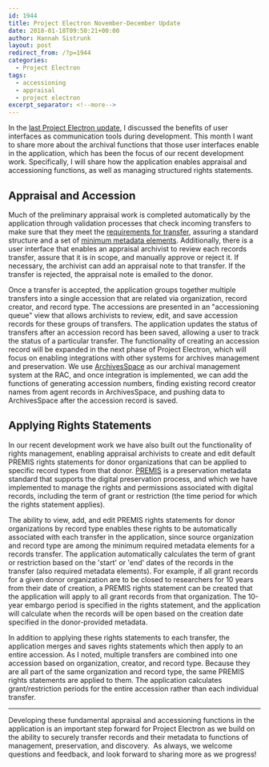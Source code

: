 ```yaml
---
id: 1944
title: Project Electron November-December Update
date: 2018-01-18T09:50:21+00:00
author: Hannah Sistrunk
layout: post
redirect_from: /?p=1944
categories:
  - Project Electron
tags:
  - accessioning
  - appraisal
  - project electron
excerpt_separator: <!--more-->
---
```

In the [last Project Electron update](http://blog.rockarch.org/?p=1923), I discussed the benefits of user interfaces as communication tools during development. This month I want to share more about the archival functions that those user interfaces enable in the application, which has been the focus of our recent development work. Specifically, I will share how the application enables appraisal and accessioning functions, as well as managing structured rights statements.

<!--more-->

## Appraisal and Accession

Much of the preliminary appraisal work is completed automatically by the application through validation processes that check incoming transfers to make sure that they meet the [requirements for transfer](https://github.com/RockefellerArchiveCenter/project_electron/blob/master/transfer/requirements.md), assuring a standard structure and a set of [minimum metadata elements](https://github.com/RockefellerArchiveCenter/project_electron/blob/master/transfer/bagit-specification.md). Additionally, there is a user interface that enables an appraisal archivist to review each records transfer, assure that it is in scope, and manually approve or reject it. If necessary, the archivist can add an appraisal note to that transfer. If the transfer is rejected, the appraisal note is emailed to the donor.

Once a transfer is accepted, the application groups together multiple transfers into a single accession that are related via organization, record creator, and record type. The accessions are presented in an "accessioning queue" view that allows archivists to review, edit, and save accession records for these groups of transfers. The application updates the status of transfers after an accession record has been saved, allowing a user to track the status of a particular transfer. The functionality of creating an accession record will be expanded in the next phase of Project Electron, which will focus on enabling integrations with other systems for archives management and preservation. We use [ArchivesSpace](http://archivesspace.org/) as our archival management system at the RAC, and once integration is implemented, we can add the functions of generating accession numbers, finding existing record creator names from agent records in ArchivesSpace, and pushing data to ArchivesSpace after the accession record is saved.

## Applying Rights Statements

In our recent development work we have also built out the functionality of rights management, enabling appraisal archivists to create and edit default PREMIS rights statements for donor organizations that can be applied to specific record types from that donor. [PREMIS](https://www.loc.gov/standards/premis/understanding-premis-rev2017.pdf) is a preservation metadata standard that supports the digital preservation process, and which we have implemented to manage the rights and permissions associated with digital records, including the term of grant or restriction (the time period for which the rights statement applies).

The ability to view, add, and edit PREMIS rights statements for donor organizations by record type enables these rights to be automatically associated with each transfer in the application, since source organization and record type are among the minimum required metadata elements for a records transfer. The application automatically calculates the term of grant or restriction based on the 'start' or 'end' dates of the records in the transfer (also required metadata elements). For example, if all grant records for a given donor organization are to be closed to researchers for 10 years from their date of creation, a PREMIS rights statement can be created that the application will apply to all grant records from that organization. The 10-year embargo period is specified in the rights statement, and the application will calculate when the records will be open based on the creation date specified in the donor-provided metadata.

In addition to applying these rights statements to each transfer, the application merges and saves rights statements which then apply to an entire accession. As I noted, multiple transfers are combined into one accession based on organization, creator, and record type. Because they are all part of the same organization and record type, the same PREMIS rights statements are applied to them. The application calculates grant/restriction periods for the entire accession rather than each individual transfer.

---

Developing these fundamental appraisal and accessioning functions in the application is an important step forward for Project Electron as we build on the ability to securely transfer records and their metadata to functions of management, preservation, and discovery.  As always, we welcome questions and feedback, and look forward to sharing more as we progress!
